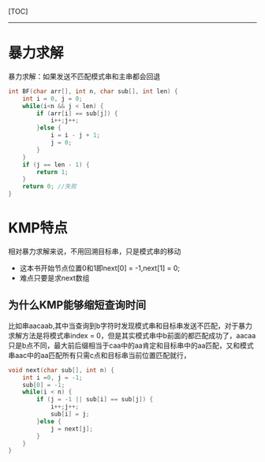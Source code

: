 [TOC]

---

# 暴力求解

暴力求解：如果发送不匹配模式串和主串都会回退

```cpp
int BF(char arr[], int n, char sub[], int len) {
    int i = 0, j = 0;
    while(i<n && j < len) {
        if (arr[i] == sub[j]) {
            i++;j++;
        }else {
            i = i - j + 1;
            j = 0;
        }
    }
    if (j == len - 1) {
        return 1;
    }
    return 0; //失败
}
```



# KMP特点

相对暴力求解来说，不用回溯目标串，只是模式串的移动

- 这本书开始节点位置0和1即next[0] = -1,next[1] = 0;
- 难点只要是求next数组

## 为什么KMP能够缩短查询时间

比如串aacaab,其中当查询到b字符时发现模式串和目标串发送不匹配，对于暴力求解方法是将模式串index = 0，但是其实模式串中b前面的都匹配成功了，aacaa只是b点不同，最大前后缀相当于caa中的aa肯定和目标串中的aa匹配，又和模式串aac中的aa匹配所有只需c点和目标串当前位置匹配就行，

```cpp
void next(char sub[], int n) {
    int i =0, j = -1;
    sub[0] = -1;
    while(i < n) {
        if (j = -1 || sub[i] == sub[j]) {
            i++;j++;
            sub[i] = j; 
        }else {
            j = next[j];
        }
    }
}
```

